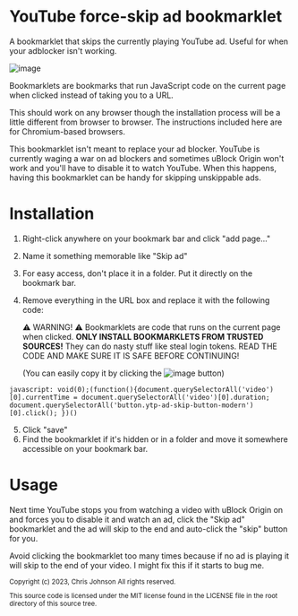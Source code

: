 # YouTube force-skip ad bookmarklet
A bookmarklet that skips the currently playing YouTube ad. Useful for when your adblocker isn't working.

![image](https://github.com/Noobot9k/YouTube-force-ad-skip-bookmarklet/assets/32988106/9d8790e1-f636-4c37-8343-94eaff921943)

Bookmarklets are bookmarks that run JavaScript code on the current page when clicked instead of taking you to a URL.

This should work on any browser though the installation process will be a little different from browser to browser. The instructions included here are for Chromium-based browsers.

This bookmarklet isn't meant to replace your ad blocker. YouTube is currently waging a war on ad blockers and sometimes uBlock Origin won't work and you'll have to disable it to watch YouTube. When this happens, having this bookmarklet can be handy for skipping unskippable ads.

# Installation

1. Right-click anywhere on your bookmark bar and click "add page..."
2. Name it something memorable like "Skip ad"
3. For easy access, don't place it in a folder. Put it directly on the bookmark bar.
4. Remove everything in the URL box and replace it with the following code:
   
   ⚠ WARNING! ⚠
   Bookmarklets are code that runs on the current page when clicked. **ONLY INSTALL BOOKMARKLETS FROM TRUSTED SOURCES!** They can do nasty stuff like steal login tokens. READ THE CODE AND MAKE SURE IT IS SAFE BEFORE CONTINUING!

   (You can easily copy it by clicking the ![image](https://github.com/Noobot9k/YouTube-force-ad-skip-bookmarklet/assets/32988106/2608a35e-eebe-4b55-b5c5-965e014889db) button)
```
javascript: void(0);(function(){document.querySelectorAll('video')[0].currentTime = document.querySelectorAll('video')[0].duration; document.querySelectorAll('button.ytp-ad-skip-button-modern')[0].click(); })()
```

5. Click "save"
6. Find the bookmarklet if it's hidden or in a folder and move it somewhere accessible on your bookmark bar.

# Usage

Next time YouTube stops you from watching a video with uBlock Origin on and forces you to disable it and watch an ad, click the "Skip ad" bookmarklet and the ad will skip to the end and auto-click the "skip" button for you.

Avoid clicking the bookmarklet too many times because if no ad is playing it will skip to the end of your video. I might fix this if it starts to bug me.


<sub>
Copyright (c) 2023, Chris Johnson
All rights reserved.

This source code is licensed under the MIT license found in the
LICENSE file in the root directory of this source tree. 
</sub>
